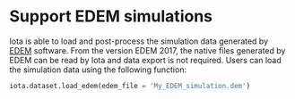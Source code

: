 # Support EDEM simulations

Iota is able to load and post-process the simulation data generated by [EDEM](http://www.edemsimulation.com) software. From the version EDEM 2017, the native files generated by EDEM can be read by Iota and data export is not required. Users can load the simulation data using the following function:

```python
iota.dataset.load_edem(edem_file = 'My_EDEM_simulation.dem')
```


